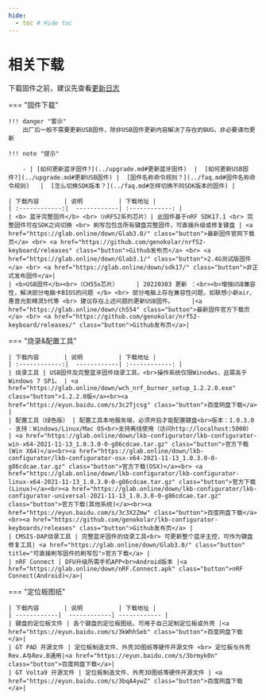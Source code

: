 ```yaml
---
hide:
  - toc # Hide toc
---
```


相关下载
==========

下载固件之前，建议先查看[更新日志](../changelog.md)

=== "固件下载"

    !!! danger "警示" 
        出厂后一般不需要更新USB固件，除非USB固件更新内容解决了存在的BUG，非必要请勿更新

    !!! note "提示"

        - | [如何更新蓝牙固件?](../upgrade.md#更新蓝牙固件)  |  [如何更新USB固件?](../upgrade.md#更新USB固件) |  [固件名称命令规则？](../faq.md#固件名称命令规则)   |  [怎么切换SDK版本？](../faq.md#怎样切换不同SDK版本的固件) |

    | 下载内容       | 说明          | 下载地址 |
    | :------------:|  ------------| :------------: |
    | <b> 蓝牙完整固件</b> <br>（nRF52系列芯片）| 此固件基于nRF SDK17.1 <br> 完整固件可在SDK之间切换 <br> 刷写包包含所有键盘完整固件，可直接升级或修复键盘 | <a href="https://glab.online/down/Glab3.0/" class="button">最新固件官网下载页</a> <br> <a href="https://github.com/genokolar/nrf52-keyboard/releases" class="button">Github发布页</a> <br> <a href="https://glab.online/down/Glab3.1/" class="button">2.4G测试版固件</a> <br> <a href="https://glab.online/down/sdk17/" class="button">非正式发布固件</a>|
    | <b>USB固件</b><br>（CH55x芯片）     | 20220303 更新 ：<br><b>增强USB兼容性，解决部分电脑卡BIOS的问题 </b> <br> 部分电脑上存在兼容性问题，如联想小新air、惠普光影精灵5代等 <br> 建议存在上述问题的更新USB固件。     |<a href="https://glab.online/down/ch554" class="button">最新固件官方下载页</a> <br> <a href="https://github.com/genokolar/nrf52-keyboard/releases/" class="button">Github发布页</a>|


=== "烧录&配置工具"

    | 下载内容       | 说明          | 下载地址 |
    | :------------:|  ------------| :------------: |
    | 烧录工具 | USB固件及完整蓝牙固件烧录工具。<br>操作系统仅限Winodws，且需高于Windows 7 SP1。 | <a href="https://glab.online/down/wch_nrf_burner_setup_1.2.2.0.exe" class="button">1.2.2.0版</a><br><a href="https://eyun.baidu.com/s/3c2Tjcsg" class="button">百度网盘下载</a> |
    | 配置工具（绿色版） | 配置工具本地服务端，必须开启才能配置键盘<br>版本：1.0.3.0 - 支持：Windows/Linux/Mac OS<br>支持离线使用（访问http://localhost:5000） | <a href="https://glab.online/down/lkb-configurator/lkb-configurator-win-x64-2021-11-13_1.0.3.0-0-g86cdcae.tar.gz" class="button">官方下载(Win X64)</a><br><a href="https://glab.online/down/lkb-configurator/lkb-configurator-osx-x64-2021-11-13_1.0.3.0-0-g86cdcae.tar.gz" class="button">官方下载(OSX)</a><br> <a href="https://glab.online/down/lkb-configurator/lkb-configurator-linux-x64-2021-11-13_1.0.3.0-0-g86cdcae.tar.gz" class="button">官方下载(Linux)</a><br><a href="https://glab.online/down/lkb-configurator/lkb-configurator-universal-2021-11-13_1.0.3.0-0-g86cdcae.tar.gz" class="button">官方下载(其他系统)</a><br><a href="https://eyun.baidu.com/s/3c3X2Zmw" class="button">百度网盘下载</a><br><a href="https://github.com/genokolar/lkb-configurator-keyboards/releases" class="button">Github发布页</a> |
    | CMSIS-DAP烧录工具 | 完整蓝牙固件的烧录工具<br> 可更新整个蓝牙主控，可作为键盘修复工具| <a href="https://glab.online/down/Glab3.0/" class="button" title="可直接刷写固件的刷写包">官方下载</a> |
    | nRF Connect | DFU升级所需手机APP<br>Android版本 |<a href="https://glab.online/down/nRF.Connect.apk" class="button">nRF Connect(Android)</a>|

=== "定位板图纸"

    | 下载内容       | 说明          | 下载地址 |
    | ------------|  ------------| ------------ |
    | 键盘的定位板文件 | 各个键盘的定位板图纸，可用于自己定制定位板或外壳 |<a href="https://eyun.baidu.com/s/3kWhhSeb" class="button">百度网盘下载</a>|
    | GT PAD 开源文件 | 定位板制造文件、外壳3D图纸等硬件开源文件 <br> 定位板与外壳 Rev.A与Rev.B通用|<a href="https://eyun.baidu.com/s/3brmyk0n" class="button">百度网盘下载</a>|
    | GT Volta9 开源文件 | 定位板制造文件、外壳3D图纸等硬件开源文件 | <a href="https://eyun.baidu.com/s/3bqA4ywZ" class="button">百度网盘下载</a>|

